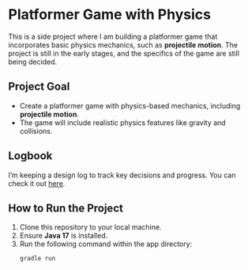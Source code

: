 # Platformer Game with Physics

This is a side project where I am building a platformer game that incorporates basic physics mechanics, such as **projectile motion**. The project is still in the early stages, and the specifics of the game are still being decided.

## Project Goal
- Create a platformer game with physics-based mechanics, including **projectile motion**.
- The game will include realistic physics features like gravity and collisions.

## Logbook
I’m keeping a design log to track key decisions and progress. You can check it out [here](design-log.md).

## How to Run the Project
1. Clone this repository to your local machine.
2. Ensure **Java 17** is installed.
3. Run the following command within the app directory:
   ```bash
   gradle run